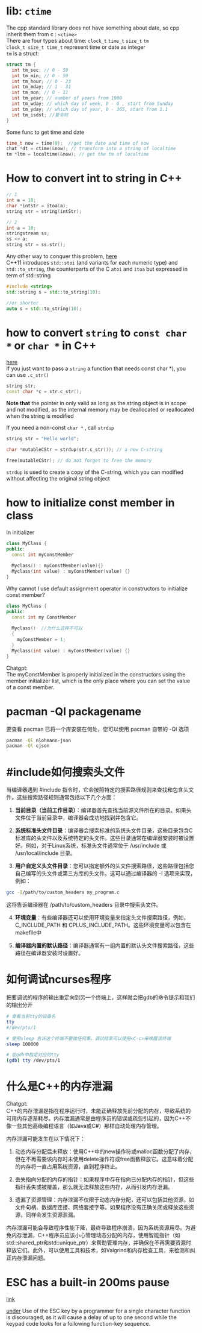 # lib: `ctime` 
The cpp standard library does not have something about date, so cpp inherit them from c : `<ctime>`   
There are four types about time: `clock_t` `time_t` `size_t` `tm`  
`clock_t size_t time_t` represent time or date as integer  
`tm` is a struct:
```cpp
struct tm {
  int tm_sec; // 0 - 59
  int tm_min; // 0 - 59
  int tm_hour; // 0 - 23
  int tm_mday; // 1 - 31
  int tm_mon; // 0 - 11
  int tm_year; // number of years from 1900
  int tm_wday; // which day of week, 0 - 6 , start from Sunday
  int tm_yday; // which day of year, 0 - 365, start from 1.1
  int tm_isdst; //夏令时
}
```

Some func to get time and date
```cpp
time_t now = time(0);  //get the date and time of now
chat *dt = ctime(&now); // transform into a string of localtime
tm *ltm = localtime(&now); // get the tm of localtime

``` 

# How to convert int to string in C++

```cpp
// 1
int a = 10;
char *intstr = itoa(a);
string str = string(intStr);

// 2
int a = 10;
stringstream ss;
ss << a;
string str = ss.str();

``` 
Any other way to conquer this problem, [here](https://stackoverflow.com/questions/5590381/how-to-convert-int-to-string-in-c)  
C++11 introduces `std::stoi` (and variants for each numeric type) and `std::to_string`, the counterparts of the C `atoi` and `itoa` but expressed in term of std::string
```cpp
#include <string>
std::string s = std::to_string(10);

//or shorter
auto s = std::to_string(10);

``` 

# how to convert `string` to `const char *` or `char *` in C++
[here](https://stackoverflow.com/questions/347949/how-to-convert-a-stdstring-to-const-char-or-char)   
If you just want to pass a `string` a function that needs const char *), you can use `.c_str()`
```cpp
string str;
const char *c = str.c_str();
```
**Note that** the pointer in only valid as long as the string object is in scope and not modified, as the internal memory may be deallocated or reallocated when the string is modified

If you need a non-const `char *` , call `strdup`
```cpp
string str = "Hello world";

char *mutableCStr = strdup(str.c_str()); // a new C-string

free(mutableCStr); // do not forget to free the memory
```
`strdup` is used to create a copy of the C-string, which you can modified without affecting the original string object


# how to initialize const member in class

In initializer
```cpp
class MyClass {
public:
  const int myConstMember
  
  Myclass() : myConstMember(value){}
  Myclass(int value) : myConstMember(value) {} 
}
``` 

Why cannot I use default assignment operator in constructors to initialize const member?
```cpp
class MyClass {
public:
  const int my ConstMember
  
  Myclass()  //为什么这样不可以
  {
    myConstMember = 1;
  }
  Myclass(int value) : myConstMember(value) {} 
}
``` 
Chatgpt:  
The myConstMember is properly initialized in the constructors using the member initializer list, which is the only place where you can set the value of a const member.

# pacman -Ql packagename
要查看 pacman 已将一个库安装在何处，您可以使用 pacman 自带的 -Ql 选项
```bash
pacman -Ql nlohmann-json
pacman -Ql cjson
```

# #include如何搜索头文件
当编译器遇到 #include 指令时，它会按照特定的搜索路径规则来查找和包含头文件。这些搜索路径规则通常包括以下几个方面：

1. **当前目录（当前工作目录）**：编译器首先查找当前源文件所在的目录。如果头文件位于当前目录中，编译器会成功地找到并包含它。

2. **系统标准头文件目录**：编译器会搜索标准的系统头文件目录，这些目录包含C标准库的头文件以及系统特定的头文件。这些目录通常在编译器安装时被设置好。例如，对于Linux系统，标准头文件通常位于 /usr/include 或 /usr/local/include 目录。

3. **用户自定义头文件目录**：您可以指定额外的头文件搜索路径，这些路径包括您自己编写的头文件或第三方库的头文件。这可以通过编译器的 -I 选项来实现，例如：  
```bash
gcc -I/path/to/custom_headers my_program.c
```
这将告诉编译器在 /path/to/custom_headers 目录中搜索头文件。

4. **环境变量**：有些编译器还可以使用环境变量来指定头文件搜索路径，例如，C_INCLUDE_PATH 和 CPLUS_INCLUDE_PATH。这些环境变量可以包含在makefile中

5. **编译器内置的默认路径**：编译器通常有一组内置的默认头文件搜索路径，这些路径在编译器安装时设置好。


# 如何调试ncurses程序
把要调试的程序的输出重定向到另一个终端上，这样就会把gdb的命令提示和我们的输出分开

```bash
# 查看当前tty的设备名
tty
#/dev/pts/1

# 使用sleep 告诉这个终端不要做任何事，调试结束可以使用<C-c>来唤醒该终端
sleep 100000

# 在gdb中指定对应的tty
(gdb) tty /dev/pts/1

```

# 什么是C++的内存泄漏
Chatgpt:  
C++的内存泄漏是指在程序运行时，未能正确释放先前分配的内存，导致系统的可用内存逐渐耗尽。内存泄漏通常是由程序员的错误或疏忽引起的，因为C++不像一些其他高级编程语言（如Java或C#）那样自动处理内存管理。

内存泄漏可能发生在以下情况下：
1. 动态内存分配后未释放：使用C++中的new操作符或malloc函数分配了内存，但在不再需要该内存时未使用delete操作符或free函数释放它。这意味着分配的内存将一直占用系统资源，直到程序终止。

2. 丢失指向分配的内存的指针：如果程序中存在指向已分配内存的指针，但这些指针丢失或被覆盖，那么就无法释放这些内存，从而引发内存泄漏。

3. 遗漏了资源管理：内存泄漏不仅限于动态内存分配，还可以包括其他资源，如文件句柄、数据库连接、网络套接字等。如果程序没有正确关闭或释放这些资源，同样会发生资源泄漏。

内存泄漏可能会导致程序性能下降，最终导致程序崩溃，因为系统资源用尽。为避免内存泄漏，C++程序员应该小心管理动态分配的内存，使用智能指针（如std::shared_ptr和std::unique_ptr）来帮助管理内存，并确保在不再需要资源时释放它们。此外，可以使用工具和技术，如Valgrind和内存检查工具，来检测和纠正内存泄漏问题。

# ESC has a built-in 200ms pause
[link](https://github.com/gui-cs/Terminal.Gui/issues/439)

[under](https://www.gnu.org/software/guile-ncurses/manual/html_node/Getting-characters-from-the-keyboard.html)
Use of the ESC key by a programmer for a single character function is discouraged, as it will cause a delay of up to one second while the keypad code looks for a following function-key sequence.



